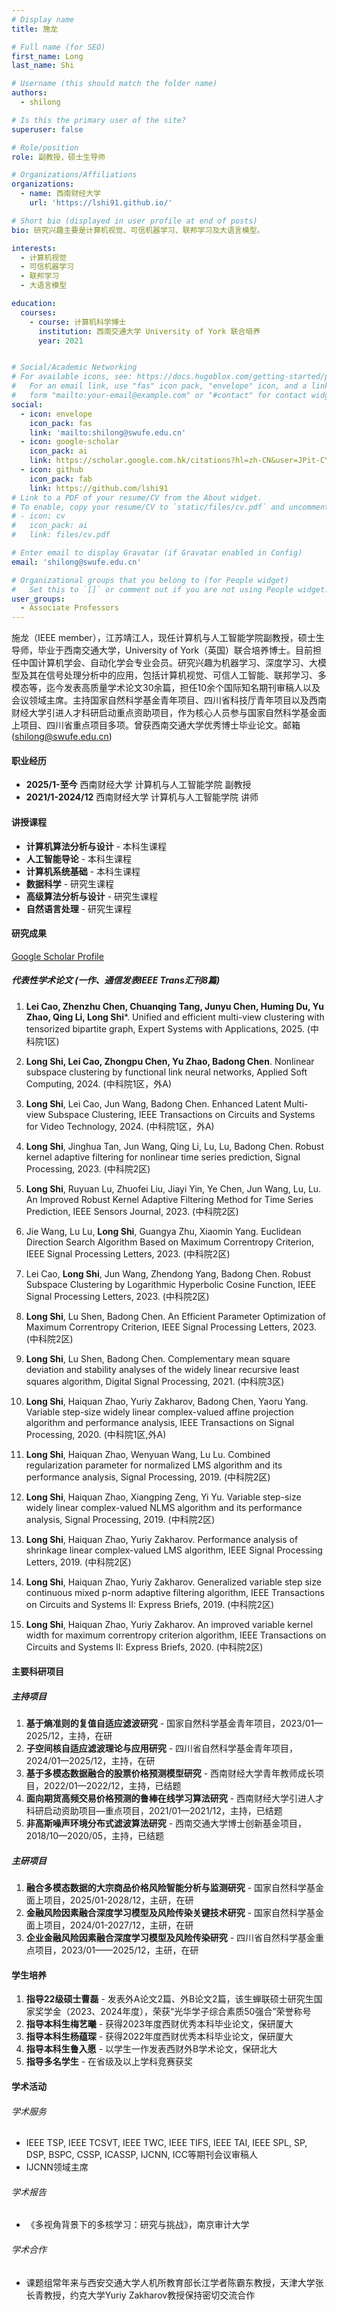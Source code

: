 ```yaml
---
# Display name
title: 施龙

# Full name (for SEO)
first_name: Long
last_name: Shi

# Username (this should match the folder name)
authors:
  - shilong

# Is this the primary user of the site?
superuser: false

# Role/position
role: 副教授，硕士生导师

# Organizations/Affiliations
organizations:
  - name: 西南财经大学
    url: 'https://lshi91.github.io/'

# Short bio (displayed in user profile at end of posts)
bio: 研究兴趣主要是计算机视觉、可信机器学习、联邦学习及大语言模型。

interests:
  - 计算机视觉
  - 可信机器学习
  - 联邦学习
  - 大语言模型

education:
  courses:
    - course: 计算机科学博士
      institution: 西南交通大学 University of York 联合培养
      year: 2021


# Social/Academic Networking
# For available icons, see: https://docs.hugoblox.com/getting-started/page-builder/#icons
#   For an email link, use "fas" icon pack, "envelope" icon, and a link in the
#   form "mailto:your-email@example.com" or "#contact" for contact widget.
social:
  - icon: envelope
    icon_pack: fas
    link: 'mailto:shilong@swufe.edu.cn'
  - icon: google-scholar
    icon_pack: ai
    link: https://scholar.google.com.hk/citations?hl=zh-CN&user=JPit-CYAAAAJ&view_op=list_works
  - icon: github
    icon_pack: fab
    link: https://github.com/lshi91
# Link to a PDF of your resume/CV from the About widget.
# To enable, copy your resume/CV to `static/files/cv.pdf` and uncomment the lines below.
# - icon: cv
#   icon_pack: ai
#   link: files/cv.pdf

# Enter email to display Gravatar (if Gravatar enabled in Config)
email: 'shilong@swufe.edu.cn'

# Organizational groups that you belong to (for People widget)
#   Set this to `[]` or comment out if you are not using People widget.
user_groups:
  - Associate Professors
---
```


施龙（IEEE member），江苏靖江人，现任计算机与人工智能学院副教授，硕士生导师，毕业于西南交通大学，University of York（英国）联合培养博士。目前担任中国计算机学会、自动化学会专业会员。研究兴趣为机器学习、深度学习、大模型及其在信号处理分析中的应用，包括计算机视觉、可信人工智能、联邦学习、多模态等，迄今发表高质量学术论文30余篇，担任10余个国际知名期刊审稿人以及会议领域主席。主持国家自然科学基金青年项目、四川省科技厅青年项目以及西南财经大学引进人才科研启动重点资助项目，作为核心人员参与国家自然科学基金面上项目、四川省重点项目多项。曾获西南交通大学优秀博士毕业论文。邮箱(shilong@swufe.edu.cn)


#### 职业经历
- **2025/1-至今** 西南财经大学 计算机与人工智能学院 副教授
- **2021/1-2024/12** 西南财经大学 计算机与人工智能学院 讲师

#### 讲授课程
- **计算机算法分析与设计**  - 本科生课程
- **人工智能导论**  - 本科生课程
- **计算机系统基础**  - 本科生课程
- **数据科学**  - 研究生课程
- **高级算法分析与设计**  - 研究生课程
- **自然语言处理**  - 研究生课程

#### 研究成果
[Google Scholar Profile](https://scholar.google.com.hk/citations?hl=zh-CN&user=JPit-CYAAAAJ&view_op=list_works)
##### 代表性学术论文 (一作、通信发表IEEE Trans汇刊8篇)

1. **Lei Cao, Zhenzhu Chen, Chuanqing Tang, Junyu Chen, Huming Du, Yu Zhao, Qing Li, Long Shi***. Unified and efficient multi-view clustering with tensorized bipartite graph, Expert Systems with Applications, 2025. (中科院1区)

2. **Long Shi, Lei Cao, Zhongpu Chen, Yu Zhao, Badong Chen**. Nonlinear subspace clustering by functional link neural networks, Applied Soft Computing, 2024. (中科院1区，外A)

3. **Long Shi**, Lei Cao, Jun Wang, Badong Chen. Enhanced Latent Multi-view Subspace Clustering, IEEE Transactions on Circuits and Systems for Video Technology, 2024. (中科院1区，外A)

4. **Long Shi**, Jinghua Tan, Jun Wang, Qing Li, Lu, Lu, Badong Chen. Robust kernel adaptive filtering for nonlinear time series prediction, Signal Processing, 2023. (中科院2区)

5. **Long Shi**, Ruyuan Lu, Zhuofei Liu, Jiayi Yin, Ye Chen, Jun Wang, Lu, Lu. An Improved Robust Kernel Adaptive Filtering Method for Time Series Prediction, IEEE Sensors Journal, 2023. (中科院2区)

6. Jie Wang, Lu Lu, **Long Shi**, Guangya Zhu, Xiaomin Yang. Euclidean Direction Search Algorithm Based on Maximum Correntropy Criterion, IEEE Signal Processing Letters, 2023. (中科院2区)

7. Lei Cao, **Long Shi**, Jun Wang, Zhendong Yang, Badong Chen. Robust Subspace Clustering by Logarithmic Hyperbolic Cosine Function, IEEE Signal Processing Letters, 2023. (中科院2区)

8. **Long Shi**, Lu Shen, Badong Chen. An Efficient Parameter Optimization of Maximum Correntropy Criterion, IEEE Signal Processing Letters, 2023. (中科院2区)

9. **Long Shi**, Lu Shen, Badong Chen. Complementary mean square deviation and stability analyses of the widely linear recursive least squares algorithm, Digital Signal Processing, 2021. (中科院3区)

10. **Long Shi**, Haiquan Zhao, Yuriy Zakharov, Badong Chen, Yaoru Yang. Variable step-size widely linear complex-valued affine projection algorithm and performance analysis, IEEE Transactions on Signal Processing, 2020. (中科院1区,外A)

11. **Long Shi**, Haiquan Zhao, Wenyuan Wang, Lu Lu. Combined regularization parameter for normalized LMS algorithm and its performance analysis, Signal Processing, 2019. (中科院2区)

12. **Long Shi**, Haiquan Zhao, Xiangping Zeng, Yi Yu. Variable step-size widely linear complex-valued NLMS algorithm and its performance analysis, Signal Processing, 2019. (中科院2区)

13. **Long Shi**, Haiquan Zhao, Yuriy Zakharov. Performance analysis of shrinkage linear complex-valued LMS algorithm, IEEE Signal Processing Letters, 2019. (中科院2区)

14. **Long Shi**, Haiquan Zhao, Yuriy Zakharov. Generalized variable step size continuous mixed p-norm adaptive filtering algorithm, IEEE Transactions on Circuits and Systems II: Express Briefs, 2019. (中科院2区)

15. **Long Shi**, Haiquan Zhao, Yuriy Zakharov. An improved variable kernel width for maximum correntropy criterion algorithm, IEEE Transactions on Circuits and Systems II: Express Briefs, 2020. (中科院2区)



#### 主要科研项目
##### 主持项目
1. **基于熵准则的复值自适应滤波研究** - 国家自然科学基金青年项目，2023/01—2025/12，主持，在研
2. **子空间核自适应滤波理论与应用研究** - 四川省自然科学基金青年项目，2024/01—2025/12，主持，在研
3. **基于多模态数据融合的股票价格预测模型研究** - 西南财经大学青年教师成长项目，2022/01—2022/12，主持，已结题
4. **面向期货高频交易价格预测的鲁棒在线学习算法研究** - 西南财经大学引进人才科研启动资助项目—重点项目，2021/01—2021/12，主持，已结题
5. **非高斯噪声环境分布式滤波算法研究** - 西南交通大学博士创新基金项目，2018/10—2020/05，主持，已结题

##### 主研项目
1. **融合多模态数据的大宗商品价格风险智能分析与监测研究** - 国家自然科学基金面上项目，2025/01-2028/12，主研，在研
2. **金融风险因素融合深度学习模型及风险传染关键技术研究** - 国家自然科学基金面上项目，2024/01-2027/12，主研，在研
3. **企业金融风险因素融合深度学习模型及风险传染研究** - 四川省自然科学基金重点项目，2023/01——2025/12，主研，在研



#### 学生培养
1. **指导22级硕士曹磊** - 发表外A论文2篇、外B论文2篇，该生蝉联硕士研究生国家奖学金（2023、2024年度），荣获“光华学子综合素质50强合”荣誉称号
2. **指导本科生梅艺曦** - 获得2023年度西财优秀本科毕业论文，保研厦大
3. **指导本科生杨蕴琛** - 获得2022年度西财优秀本科毕业论文，保研厦大
4. **指导本科生鲁入愿** - 以学生一作发表西财外B学术论文，保研北大
5. **指导多名学生** - 在省级及以上学科竞赛获奖


#### 学术活动
###### 学术服务
- IEEE TSP, IEEE TCSVT, IEEE TWC, IEEE TIFS, IEEE TAI, IEEE SPL, SP, DSP, BSPC, CSSP, ICASSP, IJCNN, ICC等期刊会议审稿人
- IJCNN领域主席

###### 学术报告
- 《多视角背景下的多核学习：研究与挑战》，南京审计大学

###### 学术合作
- 课题组常年来与西安交通大学人机所教育部长江学者陈霸东教授，天津大学张长青教授，约克大学Yuriy Zakharov教授保持密切交流合作